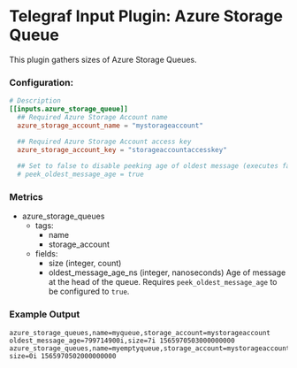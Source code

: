 # Telegraf Input Plugin: Azure Storage Queue

This plugin gathers sizes of Azure Storage Queues.

### Configuration:

```toml
# Description
[[inputs.azure_storage_queue]]
  ## Required Azure Storage Account name
  azure_storage_account_name = "mystorageaccount"

  ## Required Azure Storage Account access key
  azure_storage_account_key = "storageaccountaccesskey"
  
  ## Set to false to disable peeking age of oldest message (executes faster)
  # peek_oldest_message_age = true
```

### Metrics
- azure_storage_queues
  - tags:
    - name
    - storage_account
  - fields:
    - size (integer, count)
    - oldest_message_age_ns (integer, nanoseconds) Age of message at the head of the queue.
      Requires `peek_oldest_message_age` to be configured to `true`.
      
### Example Output

```
azure_storage_queues,name=myqueue,storage_account=mystorageaccount oldest_message_age=799714900i,size=7i 1565970503000000000
azure_storage_queues,name=myemptyqueue,storage_account=mystorageaccount size=0i 1565970502000000000
```